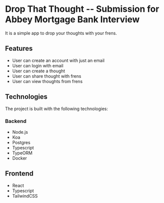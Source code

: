 # Drop That Thought -- Submission for Abbey Mortgage Bank Interview

It is a simple app to drop your thoughts with your frens.

## Features

- User can create an account with just an email
- User can login with email
- User can create a thought
- User can share thought with frens
- User can view thoughts from frens

## Technologies

The project is built with the following technologies:

### Backend

- Node.js
- Koa
- Postgres
- Typescript
- TypeORM
- Docker

## Frontend

- React
- Typescript
- TailwindCSS
